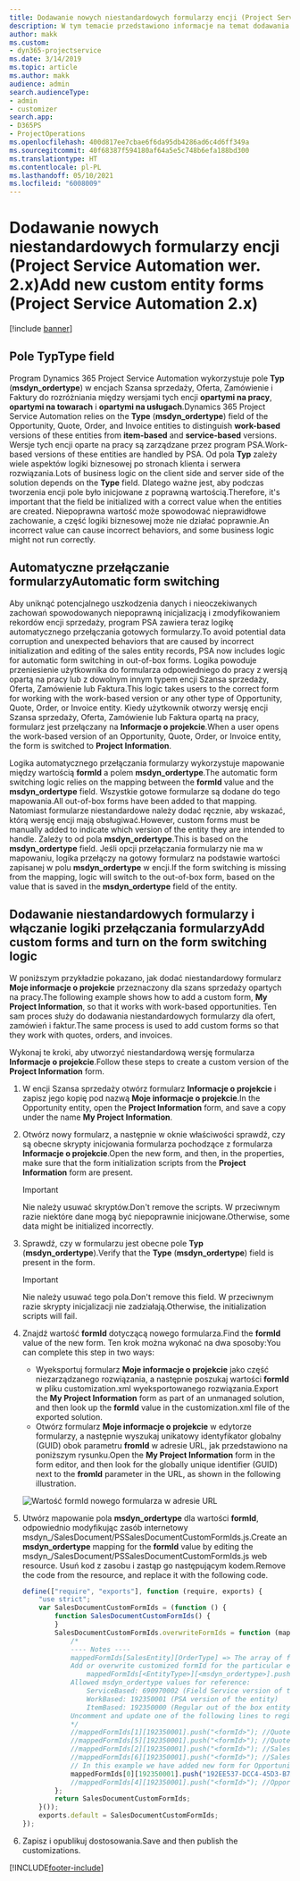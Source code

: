 ```yaml
---
title: Dodawanie nowych niestandardowych formularzy encji (Project Service Automation wer. 2.x)
description: W tym temacie przedstawiono informacje na temat dodawania niestandardowych formularzy encji szans sprzedaży, ofert, zamówień lub faktur w programie Dynamics 365 Project Service Automation w wersji 2.x.
author: makk
ms.custom:
- dyn365-projectservice
ms.date: 3/14/2019
ms.topic: article
ms.author: makk
audience: admin
search.audienceType:
- admin
- customizer
search.app:
- D365PS
- ProjectOperations
ms.openlocfilehash: 400d817ee7cbae6f6da95db4286ad6c4d6ff349a
ms.sourcegitcommit: 40f68387f594180af64a5e5c748b6efa188bd300
ms.translationtype: HT
ms.contentlocale: pl-PL
ms.lasthandoff: 05/10/2021
ms.locfileid: "6008009"
---
```

# <a name="add-new-custom-entity-forms-project-service-automation-2x"></a><span data-ttu-id="9262e-103">Dodawanie nowych niestandardowych formularzy encji (Project Service Automation wer. 2.x)</span><span class="sxs-lookup"><span data-stu-id="9262e-103">Add new custom entity forms (Project Service Automation 2.x)</span></span>

[!include [banner](../../includes/psa-now-project-operations.md)]

## <a name="type-field"></a><span data-ttu-id="9262e-104">Pole Typ</span><span class="sxs-lookup"><span data-stu-id="9262e-104">Type field</span></span> 

<span data-ttu-id="9262e-105">Program Dynamics 365 Project Service Automation wykorzystuje pole **Typ** (**msdyn\_ordertype**) w encjach Szansa sprzedaży, Oferta, Zamówienie i Faktury do rozróżniania między wersjami tych encji **opartymi na pracy**, **opartymi na towarach** i **opartymi na usługach**.</span><span class="sxs-lookup"><span data-stu-id="9262e-105">Dynamics 365 Project Service Automation relies on the **Type** (**msdyn\_ordertype**) field of the Opportunity, Quote, Order, and Invoice entities to distinguish **work-based** versions of these entities from **item-based** and **service-based** versions.</span></span> <span data-ttu-id="9262e-106">Wersje tych encji oparte na pracy są zarządzane przez program PSA.</span><span class="sxs-lookup"><span data-stu-id="9262e-106">Work-based versions of these entities are handled by PSA.</span></span> <span data-ttu-id="9262e-107">Od pola **Typ** zależy wiele aspektów logiki biznesowej po stronach klienta i serwera rozwiązania.</span><span class="sxs-lookup"><span data-stu-id="9262e-107">Lots of business logic on the client side and server side of the solution depends on the **Type** field.</span></span> <span data-ttu-id="9262e-108">Dlatego ważne jest, aby podczas tworzenia encji pole było inicjowane z poprawną wartością.</span><span class="sxs-lookup"><span data-stu-id="9262e-108">Therefore, it's important that the field be initialized with a correct value when the entities are created.</span></span> <span data-ttu-id="9262e-109">Niepoprawna wartość może spowodować nieprawidłowe zachowanie, a część logiki biznesowej może nie działać poprawnie.</span><span class="sxs-lookup"><span data-stu-id="9262e-109">An incorrect value can cause incorrect behaviors, and some business logic might not run correctly.</span></span>

## <a name="automatic-form-switching"></a><span data-ttu-id="9262e-110">Automatyczne przełączanie formularzy</span><span class="sxs-lookup"><span data-stu-id="9262e-110">Automatic form switching</span></span>

<span data-ttu-id="9262e-111">Aby uniknąć potencjalnego uszkodzenia danych i nieoczekiwanych zachowań spowodowanych niepoprawną inicjalizacją i zmodyfikowaniem rekordów encji sprzedaży, program PSA zawiera teraz logikę automatycznego przełączania gotowych formularzy.</span><span class="sxs-lookup"><span data-stu-id="9262e-111">To avoid potential data corruption and unexpected behaviors that are caused by incorrect initialization and editing of the sales entity records, PSA now includes logic for automatic form switching in out-of-box forms.</span></span> <span data-ttu-id="9262e-112">Logika powoduje przeniesienie użytkownika do formularza odpowiedniego do pracy z wersją opartą na pracy lub z dowolnym innym typem encji Szansa sprzedaży, Oferta, Zamówienie lub Faktura.</span><span class="sxs-lookup"><span data-stu-id="9262e-112">This logic takes users to the correct form for working with the work-based version or any other type of Opportunity, Quote, Order, or Invoice entity.</span></span> <span data-ttu-id="9262e-113">Kiedy użytkownik otworzy wersję encji Szansa sprzedaży, Oferta, Zamówienie lub Faktura opartą na pracy, formularz jest przełączany na **Informacje o projekcie**.</span><span class="sxs-lookup"><span data-stu-id="9262e-113">When a user opens the work-based version of an Opportunity, Quote, Order, or Invoice entity, the form is switched to **Project Information**.</span></span>

<span data-ttu-id="9262e-114">Logika automatycznego przełączania formularzy wykorzystuje mapowanie między wartością **formId** a polem **msdyn\_ordertype**.</span><span class="sxs-lookup"><span data-stu-id="9262e-114">The automatic form switching logic relies on the mapping between the **formId** value and the **msdyn\_ordertype** field.</span></span> <span data-ttu-id="9262e-115">Wszystkie gotowe formularze są dodane do tego mapowania.</span><span class="sxs-lookup"><span data-stu-id="9262e-115">All out-of-box forms have been added to that mapping.</span></span> <span data-ttu-id="9262e-116">Natomiast formularze niestandardowe należy dodać ręcznie, aby wskazać, którą wersję encji mają obsługiwać.</span><span class="sxs-lookup"><span data-stu-id="9262e-116">However, custom forms must be manually added to indicate which version of the entity they are intended to handle.</span></span> <span data-ttu-id="9262e-117">Zależy to od pola **msdyn\_ordertype**.</span><span class="sxs-lookup"><span data-stu-id="9262e-117">This is based on the **msdyn\_ordertype** field.</span></span> <span data-ttu-id="9262e-118">Jeśli opcji przełączania formularzy nie ma w mapowaniu, logika przełączy na gotowy formularz na podstawie wartości zapisanej w polu **msdyn\_ordertype** w encji.</span><span class="sxs-lookup"><span data-stu-id="9262e-118">If the form switching is missing from the mapping, logic will switch to the out-of-box form, based on the value that is saved in the **msdyn\_ordertype** field of the entity.</span></span>

## <a name="add-custom-forms-and-turn-on-the-form-switching-logic"></a><span data-ttu-id="9262e-119">Dodawanie niestandardowych formularzy i włączanie logiki przełączania formularzy</span><span class="sxs-lookup"><span data-stu-id="9262e-119">Add custom forms and turn on the form switching logic</span></span>

<span data-ttu-id="9262e-120">W poniższym przykładzie pokazano, jak dodać niestandardowy formularz **Moje informacje o projekcie** przeznaczony dla szans sprzedaży opartych na pracy.</span><span class="sxs-lookup"><span data-stu-id="9262e-120">The following example shows how to add a custom form, **My Project Information**, so that it works with work-based opportunities.</span></span> <span data-ttu-id="9262e-121">Ten sam proces służy do dodawania niestandardowych formularzy dla ofert, zamówień i faktur.</span><span class="sxs-lookup"><span data-stu-id="9262e-121">The same process is used to add custom forms so that they work with quotes, orders, and invoices.</span></span>

<span data-ttu-id="9262e-122">Wykonaj te kroki, aby utworzyć niestandardową wersję formularza **Informacje o projekcie**.</span><span class="sxs-lookup"><span data-stu-id="9262e-122">Follow these steps to create a custom version of the **Project Information** form.</span></span>

1. <span data-ttu-id="9262e-123">W encji Szansa sprzedaży otwórz formularz **Informacje o projekcie** i zapisz jego kopię pod nazwą **Moje informacje o projekcie**.</span><span class="sxs-lookup"><span data-stu-id="9262e-123">In the Opportunity entity, open the **Project Information** form, and save a copy under the name **My Project Information**.</span></span>
2. <span data-ttu-id="9262e-124">Otwórz nowy formularz, a następnie w oknie właściwości sprawdź, czy są obecne skrypty inicjowania formularza pochodzące z formularza **Informacje o projekcie**.</span><span class="sxs-lookup"><span data-stu-id="9262e-124">Open the new form, and then, in the properties, make sure that the form initialization scripts from the **Project Information** form are present.</span></span> 

    > [!IMPORTANT]
    > <span data-ttu-id="9262e-125">Nie należy usuwać skryptów.</span><span class="sxs-lookup"><span data-stu-id="9262e-125">Don't remove the scripts.</span></span> <span data-ttu-id="9262e-126">W przeciwnym razie niektóre dane mogą być niepoprawnie inicjowane.</span><span class="sxs-lookup"><span data-stu-id="9262e-126">Otherwise, some data might be initialized incorrectly.</span></span>

3. <span data-ttu-id="9262e-127">Sprawdź, czy w formularzu jest obecne pole **Typ** (**msdyn\_ordertype**).</span><span class="sxs-lookup"><span data-stu-id="9262e-127">Verify that the **Type** (**msdyn\_ordertype**) field is present in the form.</span></span> 

    > [!IMPORTANT]
    > <span data-ttu-id="9262e-128">Nie należy usuwać tego pola.</span><span class="sxs-lookup"><span data-stu-id="9262e-128">Don't remove this field.</span></span> <span data-ttu-id="9262e-129">W przeciwnym razie skrypty inicjalizacji nie zadziałają.</span><span class="sxs-lookup"><span data-stu-id="9262e-129">Otherwise, the initialization scripts will fail.</span></span>

4. <span data-ttu-id="9262e-130">Znajdź wartość **formId** dotyczącą nowego formularza.</span><span class="sxs-lookup"><span data-stu-id="9262e-130">Find the **formId** value of the new form.</span></span> <span data-ttu-id="9262e-131">Ten krok można wykonać na dwa sposoby:</span><span class="sxs-lookup"><span data-stu-id="9262e-131">You can complete this step in two ways:</span></span>

    - <span data-ttu-id="9262e-132">Wyeksportuj formularz **Moje informacje o projekcie** jako część niezarządzanego rozwiązania, a następnie poszukaj wartości **formId** w pliku customization.xml wyeksportowanego rozwiązania.</span><span class="sxs-lookup"><span data-stu-id="9262e-132">Export the **My Project Information** form as part of an unmanaged solution, and then look up the **formId** value in the customization.xml file of the exported solution.</span></span>
    - <span data-ttu-id="9262e-133">Otwórz formularz **Moje informacje o projekcie** w edytorze formularzy, a następnie wyszukaj unikatowy identyfikator globalny (GUID) obok parametru **fromId** w adresie URL, jak przedstawiono na poniższym rysunku.</span><span class="sxs-lookup"><span data-stu-id="9262e-133">Open the **My Project Information** form in the form editor, and then look for the globally unique identifier (GUID) next to the **fromId** parameter in the URL, as shown in the following illustration.</span></span>

    ![Wartość formId nowego formularza w adresie URL](media/how-to-add-custom-forms-in-v2.0.png)

5. <span data-ttu-id="9262e-135">Utwórz mapowanie pola **msdyn\_ordertype** dla wartości **formId**, odpowiednio modyfikując zasób internetowy msdyn\_/SalesDocument/PSSalesDocumentCustomFormIds.js.</span><span class="sxs-lookup"><span data-stu-id="9262e-135">Create an **msdyn\_ordertype** mapping for the **formId** value by editing the msdyn\_/SalesDocument/PSSalesDocumentCustomFormIds.js web resource.</span></span> <span data-ttu-id="9262e-136">Usuń kod z zasobu i zastąp go następującym kodem.</span><span class="sxs-lookup"><span data-stu-id="9262e-136">Remove the code from the resource, and replace it with the following code.</span></span>

    ```javascript
    define(["require", "exports"], function (require, exports) {
        "use strict";
        var SalesDocumentCustomFormIds = (function () {
            function SalesDocumentCustomFormIds() {
            }
            SalesDocumentCustomFormIds.overwriteFormIds = function (mappedFormIds) {
                /*
                ---- Notes ----
                mappedFormIds[SalesEntity][OrderType] => The array of forms IDs that support particular entity and order type
                Add or overwrite customized formId for the particular entity and order type by calling:
                    mappedFormIds[<EntityType>][<msdyn_ordertype>].push("<formId>");
                Allowed msdyn_ordertype values for reference:
                    ServiceBased: 690970002 (Field Service version of the entity)
                    WorkBased: 192350001 (PSA version of the entity)
                    ItemBased: 192350000 (Regular out of the box entity)
                Uncomment and update one of the following lines to register custom PSA form for required entity:
                */      
                //mappedFormIds[1][192350001].push("<formId>"); //Quote
                //mappedFormIds[5][192350001].push("<formId>"); //Quote Line
                //mappedFormIds[2][192350001].push("<formId>"); //Sales Order
                //mappedFormIds[6][192350001].push("<formId>"); //Sales Order Line
                // In this example we have added new form for Opportunity
                mappedFormIds[0][192350001].push("192EE537-DCC4-45D3-B7AF-EA694B9113D2"); //Opportunity
                //mappedFormIds[4][192350001].push("<formId>"); //Opportunity Line
            };
            return SalesDocumentCustomFormIds;
        }());
        exports.default = SalesDocumentCustomFormIds;
    });
    ```

6. <span data-ttu-id="9262e-137">Zapisz i opublikuj dostosowania.</span><span class="sxs-lookup"><span data-stu-id="9262e-137">Save and then publish the customizations.</span></span>


[!INCLUDE[footer-include](../../includes/footer-banner.md)]